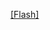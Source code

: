 [\[Flash\]](%3Cobject%20type='application/x-shockwave-flash'%20width='402px'%20height='324px'%20align='middle'%20classid='clsid:d27cdb6e-ae6d-11cf-96b8-444553540000'%20codebase='http://fpdownload.macromedia.com/pub/shockwave/cabs/flash/swflash.cab#version=8,0,0,0'%3E%3Cparam%20name='movie'%20value='http://flvs.daum.net/flvPlayer.swf?vid=vTf3H1OAnlw$'%20/%3E%3Cparam%20name='allowScriptAccess'%20value='always'%20/%3E%3Cparam%20name='allowFullScreen'%20value='true'%20/%3E%3Cembed%20src='http://flvs.daum.net/flvPlayer.swf?vid=vTf3H1OAnlw$'%20width='402px'%20height='324px'%20allowScriptAccess='always'%20type='application/x-shockwave-flash'%20allowFullScreen='true'%3E%3C/embed%3E%3C/object%3E)
